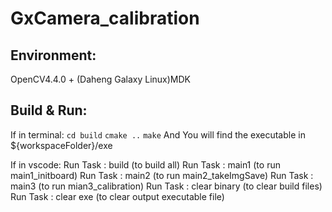 # GxCamera_calibration

## Environment:
OpenCV4.4.0 + (Daheng Galaxy Linux)MDK

## Build & Run:

If in terminal:
`cd build`
`cmake ..`
`make`
And You will find the executable in ${workspaceFolder}/exe

If in vscode:
Run Task : build (to build all)
Run Task : main1 (to run main1_initboard)
Run Task : main2 (to run main2_takeImgSave)
Run Task : main3 (to run mian3_calibration)
Run Task : clear binary (to clear build files)
Run Task : clear exe (to clear output executable file)

